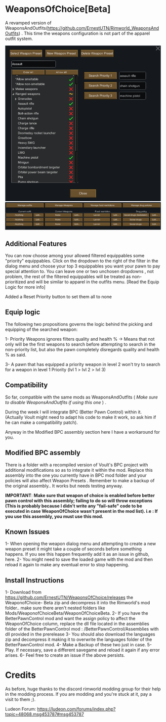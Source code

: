 # WeaponsOfChoice[Beta]
A revamped version of WeaponsAndOutfits(https://github.com/ErnestUTN/Rimworld_WeaponsAndOutfits) . This time the weapons configuration is not part of the apparel outfit system. 

![alt text](https://github.com/ErnestUTN/WeaponsOfChoice/blob/Beta/About/Preview_1.png)
![alt text](https://github.com/ErnestUTN/WeaponsOfChoice/blob/Beta/About/Preview_2.png)

## Additional Features

You can now choose among your allowed filtered equippables some "priority" equippables. Click on the dropdown to the right of the filter in the dialog menu and choose your top 3 equippables you want your pawn to pay special attention to. You can leave one or two unchosen dropdowns , not problem, the rest of the filtered equippables will be treated as non-prioritized and will be similar to apparel in the outfits menu. [Read the Equip Logic for more info]

Added a Reset Priority button to set them all to none

## Equip logic
The following two propositions governs the logic behind the picking and equipping of the searched weapon:

1- Priority Weapons ignores filters quality and health % -> Means that not only will be the first weapons to search before attempting to search in the non-priority list, but also the pawn completely disregards quality and health % as said. 

3-  A pawn that has equipped a priority weapon in level 2 won't try to search for a weapon in level 1 Priority (lvl 1 > lvl 2 > lvl 3)

## Compatibility
So far, compatible with the same mods as WeaponsAndOutfits ( *Make sure to disable WeaponsAndOutfits if using this one* ) . 

During the week I will integrate BPC (Better Pawn Control) within it. (Actually Voult might need to adapt his code to make it work, so ask him if he can make a compatibility patch). 

Anyway in the Modified BPC assembly section here I have a workaround for you.

## Modified BPC assembly

There is a folder with a recompiled version of Voult's BPC project  with additional modifications so as to integrate it within the mod. Replace this assembly into the one  you currently have in BPC mod folder and your policies will also affect Weapon Presets . Remember to make a backup of the original assembly..
It works but needs testing anyway.

**IMPORTANT**: __Make sure that weapon of choice is enabled before better pawn control with this assembly; failing to do so will throw exceptions (This is probably because I didn't write any "fail-safe" code to be executed in case WeaponOfChoice wasn't present in the mod list). i.e : If you use this assembly, you must use this mod.__

## Known Issues

1- When opening the weapon dialog menu and attempting to create a new weapon preset it might take a couple of seconds before something happens. If you see this happen frequently add it as an issue in github, here.
2- You might need to save the loaded game with the mod and then reload it again to make any eventual error to stop happening.

## Install Instructions

1- Download from https://github.com/ErnestUTN/WeaponsOfChoice/releases the WeaponofChoice- Beta zip and decompress it into the Rimworld's mod folder.. make sure there aren't nested folders like Mods/WeaponofChoiceBeta/WeaponOfChoiceBeta.
2- If you have the BetterPawnControl mod and want the assign policy to affect the WeaponOfChoice column, replace the dll file located in the assemblies folder of the BetterPawnControl mod : /BetterPawnControl/Assemblies with dll provided in the prerelease
3- You should also download the languages zip and decompress it making it to overwrite the languages folder of the BetterPawnControl mod.
4- Make a Backup of these two just in case.
5- Play. If necessary, save a different savegame and reload it again if any error arises.
6- Feel free to create an issue if the above persists.


# Credits

As before, huge thanks to the discord rimworld modding group for their help in the modding process. If you are modding and you're stuck at it, pay a visit to them ;).

Ludeon Forum: https://ludeon.com/forums/index.php?topic=48068.msg453787#msg453787
